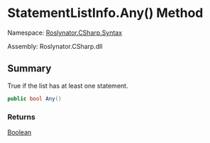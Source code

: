 # StatementListInfo\.Any\(\) Method

Namespace: [Roslynator.CSharp.Syntax](../../README.md)

Assembly: Roslynator\.CSharp\.dll

## Summary

True if the list has at least one statement\.

```csharp
public bool Any()
```

### Returns

[Boolean](https://docs.microsoft.com/en-us/dotnet/api/system.boolean)




